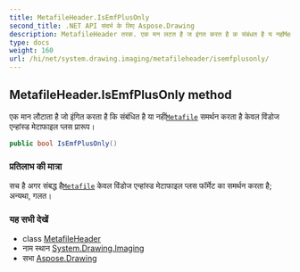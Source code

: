 ```yaml
---
title: MetafileHeader.IsEmfPlusOnly
second_title: .NET API संदर्भ के लिए Aspose.Drawing
description: MetafileHeader तरक. एक मन लटत है ज इंगत करत है क संबंधत है य नहंMetafile समर्थन करत है केवल वंडज एन्हंस्ड मेटफइल प्लस प्ररूप
type: docs
weight: 160
url: /hi/net/system.drawing.imaging/metafileheader/isemfplusonly/
---
```

## MetafileHeader.IsEmfPlusOnly method

एक मान लौटाता है जो इंगित करता है कि संबंधित है या नहीं[`Metafile`](../../metafile/) समर्थन करता है केवल विंडोज एन्हांस्ड मेटाफाइल प्लस प्रारूप।

```csharp
public bool IsEmfPlusOnly()
```

### प्रतिलाभ की मात्रा

सच है अगर संबद्ध है[`Metafile`](../../metafile/) केवल विंडोज एन्हांस्ड मेटाफाइल प्लस फॉर्मेट का समर्थन करता है; अन्यथा, गलत।

### यह सभी देखें

* class [MetafileHeader](../)
* नाम स्थान [System.Drawing.Imaging](../../metafileheader/)
* सभा [Aspose.Drawing](../../../)


